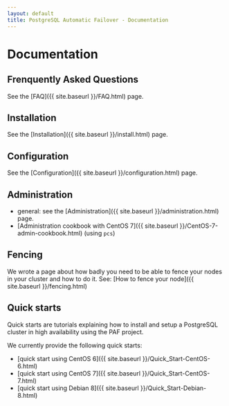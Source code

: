 ```yaml
---
layout: default
title: PostgreSQL Automatic Failover - Documentation
---
```


# Documentation

## Frenquently Asked Questions

See the [FAQ]({{ site.baseurl }}/FAQ.html) page.

## Installation

See the [Installation]({{ site.baseurl }}/install.html) page.

## Configuration

See the [Configuration]({{ site.baseurl }}/configuration.html) page.

## Administration

* general: see the [Administration]({{ site.baseurl }}/administration.html)
  page.
* [Administration cookbook with CentOS 7]({{ site.baseurl }}/CentOS-7-admin-cookbook.html) (using `pcs`)

## Fencing

We wrote a page about how badly you need to be able to fence your nodes in your
cluster and how to do it. See:
[How to fence your node]({{ site.baseurl }}/fencing.html)

## Quick starts

Quick starts are tutorials explaining how to install and setup a PostgreSQL
cluster in high availability using the PAF project.

We currently provide the following quick starts:

  * [quick start using CentOS 6]({{ site.baseurl }}/Quick_Start-CentOS-6.html)
  * [quick start using CentOS 7]({{ site.baseurl }}/Quick_Start-CentOS-7.html)
  * [quick start using Debian 8]({{ site.baseurl }}/Quick_Start-Debian-8.html)

